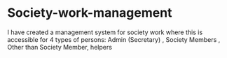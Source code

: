 # Society-work-management
I have created a management system for society
work where this is accessible for 4 types of persons:
Admin (Secretary) , Society Members , Other than
Society Member, helpers
